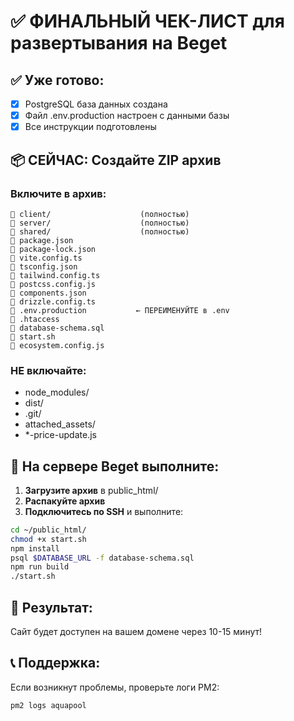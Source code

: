 # ✅ ФИНАЛЬНЫЙ ЧЕК-ЛИСТ для развертывания на Beget

## ✅ Уже готово:
- [x] PostgreSQL база данных создана
- [x] Файл .env.production настроен с данными базы
- [x] Все инструкции подготовлены

## 📦 СЕЙЧАС: Создайте ZIP архив

### Включите в архив:
```
📁 client/                    (полностью)
📁 server/                    (полностью)  
📁 shared/                    (полностью)
📄 package.json
📄 package-lock.json
📄 vite.config.ts
📄 tsconfig.json
📄 tailwind.config.ts
📄 postcss.config.js
📄 components.json
📄 drizzle.config.ts
📄 .env.production           ← ПЕРЕИМЕНУЙТЕ в .env
📄 .htaccess
📄 database-schema.sql
📄 start.sh
📄 ecosystem.config.js
```

### НЕ включайте:
- node_modules/
- dist/
- .git/
- attached_assets/
- *-price-update.js

## 🚀 На сервере Beget выполните:

1. **Загрузите архив** в public_html/
2. **Распакуйте архив**
3. **Подключитесь по SSH** и выполните:

```bash
cd ~/public_html/
chmod +x start.sh
npm install
psql $DATABASE_URL -f database-schema.sql
npm run build
./start.sh
```

## 🎯 Результат:
Сайт будет доступен на вашем домене через 10-15 минут!

## 📞 Поддержка:
Если возникнут проблемы, проверьте логи PM2:
```bash
pm2 logs aquapool
```